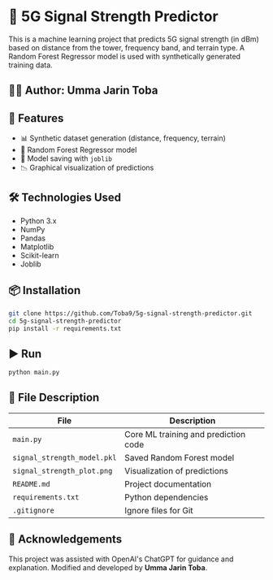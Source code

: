 # 📡 5G Signal Strength Predictor

This is a machine learning project that predicts 5G signal strength (in dBm) based on distance from the tower, frequency band, and terrain type. A Random Forest Regressor model is used with synthetically generated training data.

## 👩‍💻 Author: Umma Jarin Toba

## 🚀 Features
- 📊 Synthetic dataset generation (distance, frequency, terrain)
- 🌲 Random Forest Regressor model
- 💾 Model saving with `joblib`
- 📉 Graphical visualization of predictions

## 🛠️ Technologies Used
- Python 3.x
- NumPy
- Pandas
- Matplotlib
- Scikit-learn
- Joblib

## 📦 Installation

```bash
git clone https://github.com/Toba9/5g-signal-strength-predictor.git
cd 5g-signal-strength-predictor
pip install -r requirements.txt
```

## ▶️ Run

```bash
python main.py
```

## 📁 File Description

| File | Description |
|------|-------------|
| `main.py` | Core ML training and prediction code |
| `signal_strength_model.pkl` | Saved Random Forest model |
| `signal_strength_plot.png` | Visualization of predictions |
| `README.md` | Project documentation |
| `requirements.txt` | Python dependencies |
| `.gitignore` | Ignore files for Git |

## 🙏 Acknowledgements

This project was assisted with OpenAI's ChatGPT for guidance and explanation. Modified and developed by **Umma Jarin Toba**.
